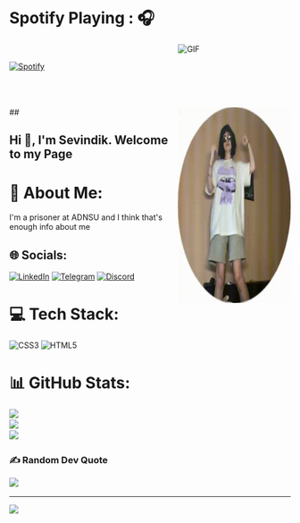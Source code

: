 <h1> Spotify Playing : 🎧 </h1>
<img align="right"  alt="GIF" width="40%" height="45%"  src="https://github.com/sans-wd/gif/blob/main/anime-dance.gif" />

<br>

[![Spotify](https://novatorem234-sans-wd.vercel.app/api/spotify)](https://open.spotify.com/user/313d2lyf2cabe7htqqg4ubnsrb54)

<br>
<br>
<br>
## 
<img align="right" align="right" width="40%" height="350px" src="https://github.com/sans-wd/gif/blob/main/IMG_3369.gif" alt="cover"/>

## Hi 👋, I'm Sevindik. Welcome to my Page 


# 💫 About Me:
I'm a prisoner at ADNSU and I think that's enough info about me

## 🌐 Socials:
[![LinkedIn](https://img.shields.io/badge/Sevikos_Saf-0072b1?style=for-the-badge&logo=LinkedIn&logoColor=white)](https://linkedin.com/in/https://www.linkedin.com/in/sevikos-safarov-899b5b157/)
[![Telegram](https://img.shields.io/badge/SANS_WD-2CA5E0?style=for-the-badge&logo=telegram&logoColor=white)](https://t.me/SANS_WD/)
[![Discord](https://img.shields.io/badge/SANS_WD-5865F2?style=for-the-badge&logo=discord&logoColor=white)](htttps://discord.gg/https://discordapp.com/users/SANS_WD#4732)


# 💻 Tech Stack:
![CSS3](https://img.shields.io/badge/css3-%231572B6.svg?style=for-the-badge&logo=css3&logoColor=white) ![HTML5](https://img.shields.io/badge/html5-%23E34F26.svg?style=for-the-badge&logo=html5&logoColor=white)
# 📊 GitHub Stats:
![](https://github-readme-stats.vercel.app/api?username=sans-wd&theme=tokyonight&hide_border=false&include_all_commits=false&count_private=false)<br/>
![](https://github-readme-streak-stats.herokuapp.com/?user=sans-wd&theme=tokyonight&hide_border=false)<br/>
![](https://github-readme-stats.vercel.app/api/top-langs/?username=sans-wd&theme=tokyonight&hide_border=false&include_all_commits=false&count_private=false&layout=compact)

### ✍️ Random Dev Quote
![](https://quotes-github-readme.vercel.app/api?type=horizontal&theme=radical)



---
[![](https://visitcount.itsvg.in/api?id=sans-wd&icon=2&color=11)](https://visitcount.itsvg.in)




